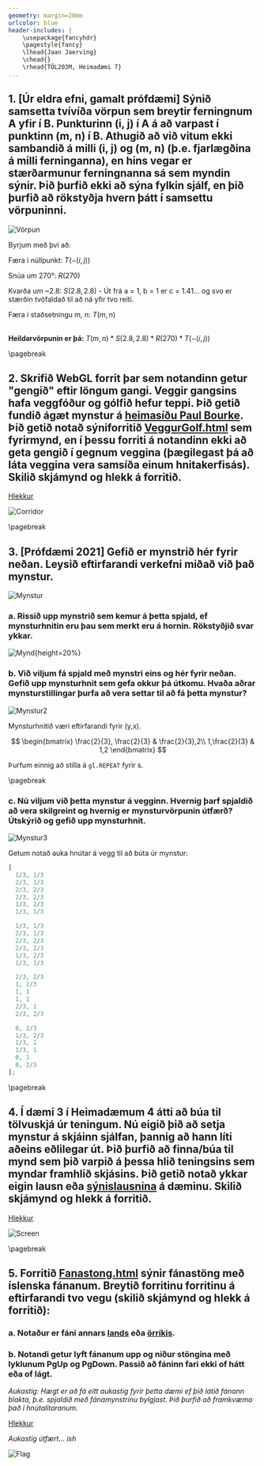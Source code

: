 ```yaml
---
geometry: margin=20mm
urlcolor: blue
header-includes: |
    \usepackage{fancyhdr}
    \pagestyle{fancy}
    \lhead{Jaan Jaerving}
    \chead{}
    \rhead{TÖL203M, Heimadæmi 7}
...
```


## 1. [Úr eldra efni, gamalt prófdæmi]  Sýnið samsetta tvívíða vörpun sem breytir ferningnum A yfir í B.  Punkturinn (i, j) í A á að varpast í punktinn (m, n) í B.  Athugið að við vitum ekki sambandið á milli (i, j) og (m, n) (þ.e. fjarlægðina á milli ferninganna), en hins vegar er stærðarmunur ferningnanna sá sem myndin sýnir.  Þið þurfið ekki að sýna fylkin sjálf, en þið þurfið að rökstyðja hvern þátt í samsettu vörpuninni.

![Vörpun](1.png)

Byrjum með því að:

Færa í núllpunkt: $T(-(i, j))$

Snúa um 270°: $R(270)$

Kvarða um ~2.8: $S(2.8, 2.8)$ - Út frá a = 1, b = 1 er c = 1.41... og svo er stærðin tvöfaldað til að ná yfir tvo reiti.

Færa í staðsetningu m, n: $T(m, n)$

\
**Heildarvörpunin er þá:** $T(m, n)*S(2.8, 2.8)*R(270)*T(-(i, j))$

\pagebreak

## 2. Skrifið WebGL forrit þar sem notandinn getur "gengið" eftir löngum gangi.  Veggir gangsins hafa veggfóður og gólfið hefur teppi.  Þið getið fundið ágæt mynstur á [heimasíðu Paul Bourke](http://paulbourke.net/texturelibrary/).  Þið getið notað sýniforritið [VeggurGolf.html](https://hjalmtyr.github.io/WebGL-forrit/Angel/VeggurGolf.html) sem fyrirmynd, en í þessu forriti á notandinn ekki að geta gengið í gegnum veggina (þægilegast þá að láta veggina vera samsíða einum hnitakerfisás).  Skilið skjámynd og hlekk á forritið.

[Hlekkur](https://anjrv.github.io/hw7/VeggurGolf.html)

![Corridor](corridor.png)


\pagebreak

## 3. [Prófdæmi 2021] Gefið er mynstrið hér fyrir neðan.  Leysið eftirfarandi verkefni miðað við það mynstur.

![Mynstur](21.png)

### a. Rissið upp mynstrið sem kemur á þetta spjald, ef mynsturhnitin eru þau sem merkt eru á hornin.  Rökstyðjið svar ykkar.

![Mynd](31.jpg){height=20%}

### b. Við viljum fá spjald með mynstri eins og hér fyrir neðan.  Gefið upp mynsturhnit sem gefa okkur þá útkomu.  Hvaða aðrar mynsturstillingar þurfa að vera settar til að fá þetta mynstur?

![Mynstur2](23.png)

Mynsturhnitið væri eftirfarandi fyrir (y,x).

$$
\begin{bmatrix}
\frac{2}{3}, \frac{2}{3} & \frac{2}{3},2\\
1,\frac{2}{3} & 1,2
\end{bmatrix}
$$

Þurfum einnig að stilla á `gl.REPEAT` fyrir s.

\pagebreak

### c. Nú viljum við þetta mynstur á vegginn.  Hvernig þarf spjaldið að vera skilgreint og hvernig er mynsturvörpunin útfærð?  Útskýrið og gefið upp mynsturhnit.

![Mynstur3](24.png)

Getum notað auka hnútar á vegg til að búta úr mynstur:

```js
[
  1/3, 1/3
  2/3, 1/3
  2/3, 2/3
  2/3, 2/3
  1/3, 2/3
  1/3, 1/3

  1/3, 1/3
  2/3, 1/3
  2/3, 2/3
  2/3, 2/3
  1/3, 2/3
  1/3, 1/3

  2/3, 2/3
  1, 2/3
  1, 1
  1, 1
  2/3, 1
  2/3, 2/3

  0, 2/3
  1/3, 2/3
  1/3, 1
  1/3, 1
  0, 1
  0, 2/3
];
```

\pagebreak

## 4. Í dæmi 3 í Heimadæmum 4 átti að búa til tölvuskjá úr teningum.  Nú eigið þið að setja mynstur á skjáinn sjálfan, þannig að hann líti aðeins eðlilegar út.  Þið þurfið að finna/búa til mynd sem þið varpið á þessa hlið teningsins sem myndar framhlið skjásins.  Þið getið notað ykkar eigin lausn eða [sýnislausnina](https://hjalmtyr.github.io/WebGL-forrit/Lausnir/tolvuskjar.html) á dæminu.  Skilið skjámynd og hlekk á forritið.

[Hlekkur](https://anjrv.github.io/hw7/letterH.html)

![Screen](screen.png)


\pagebreak

## 5. Forritið [Fanastong.html](https://hjalmtyr.github.io/WebGL-forrit/Angel/Fanastong.html) sýnir fánastöng með íslenska fánanum.  Breytið forritinu forritinu á eftirfarandi tvo vegu (skilið skjámynd og hlekk á forritið):

### a. Notaður er fáni annars [lands](https://en.wikipedia.org/wiki/Gallery_of_sovereign_state_flags) eða [örríkis](https://en.wikipedia.org/wiki/Flags_of_micronations).

### b. Notandi getur lyft fánanum upp og niður stöngina með lyklunum PgUp og PgDown. Passið að fáninn fari ekki of hátt eða of lágt.

*Aukastig:  Hægt er að fá eitt aukastig fyrir þetta dæmi ef þið látið fánann blakta, þ.e. spjaldið með fánamynstrinu bylgjast.  Þið þurfið að framkvæma það í hnútalitaranum.*

[Hlekkur](https://anjrv.github.io/hw7/Fanastong.html)

*Aukastig útfært... ish*

![Flag](flag.png)

